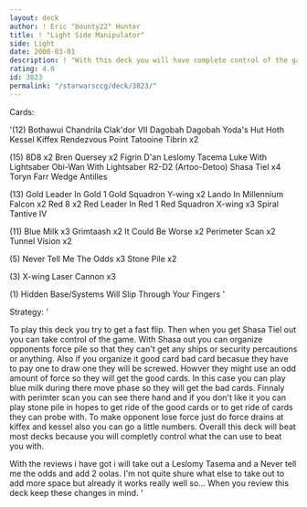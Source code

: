 ```yaml
---
layout: deck
author: ! Eric "bounty22" Hunter
title: ! "Light Side Manipulator"
side: Light
date: 2000-03-01
description: ! "With this deck you will have complete control of the game once you get things going.Also this deck can eliminate key cards from coming into the game."
rating: 4.0
id: 3823
permalink: "/starwarsccg/deck/3823/"
---
```

Cards: 

'(12)
Bothawui
Chandrila
Clak'dor VII
Dagobah
Dagobah Yoda's Hut
Hoth
Kessel
Kiffex
Rendezvous Point
Tatooine
Tibrin	x2

(15)
8D8  x2
Bren Quersey  x2
Figrin D'an
Leslomy Tacema
Luke With Lightsaber
Obi-Wan With Lightsaber
R2-D2 (Artoo-Detoo)
Shasa Tiel  x4
Toryn Farr
Wedge Antilles

(13)
Gold Leader In Gold 1
Gold Squadron Y-wing  x2
Lando In Millennium Falcon  x2
Red 8  x2
Red Leader In Red 1
Red Squadron X-wing  x3
Spiral
Tantive IV

(11)
Blue Milk  x3
Grimtaash  x2
It Could Be Worse  x2
Perimeter Scan	x2
Tunnel Vision  x2

(5)
Never Tell Me The Odds	x3
Stone Pile  x2

(3)
X-wing Laser Cannon  x3

(1)
Hidden Base/Systems Will Slip Through Your Fingers
'

Strategy: '

To play this deck you try to get a fast flip. Then when you get Shasa Tiel out you can take control of the game. With Shasa out you can organize opponents force pile so that they can't get any ships or security percautions or anything. Also if you organize it good card bad card becasue they have to pay one to draw one they will be screwed. Howver they might use an odd amount of force so they will get the good cards. In this case you can play blue milk during there move phase so they will get the bad cards. Finnaly with perimter scan you can see there hand and if you don't like it you can play stone pile  in hopes to get ride of the good cards or to get ride of cards they can probe with. To make opponent lose force just do force drains at kiffex and kessel also you can go a little numbers. Overall this deck will beat most decks because you will completly control what the can use to beat you with.

With the reviews i have got i will take out a Leslomy Tasema and a Never tell me the odds and add 2 oolas. I'm not quite shure what else to take out to add more space but already it works really well so... When you review this deck keep these changes in mind.  '
